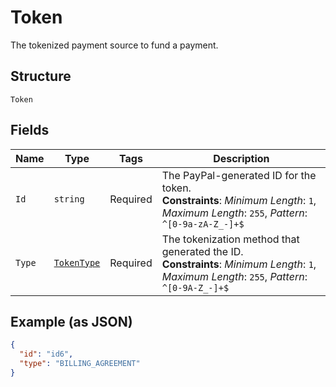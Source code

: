 
# Token

The tokenized payment source to fund a payment.

## Structure

`Token`

## Fields

| Name | Type | Tags | Description |
|  --- | --- | --- | --- |
| `Id` | `string` | Required | The PayPal-generated ID for the token.<br>**Constraints**: *Minimum Length*: `1`, *Maximum Length*: `255`, *Pattern*: `^[0-9a-zA-Z_-]+$` |
| `Type` | [`TokenType`](../../doc/models/token-type.md) | Required | The tokenization method that generated the ID.<br>**Constraints**: *Minimum Length*: `1`, *Maximum Length*: `255`, *Pattern*: `^[0-9A-Z_-]+$` |

## Example (as JSON)

```json
{
  "id": "id6",
  "type": "BILLING_AGREEMENT"
}
```


